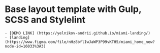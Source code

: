 # Base layout template with Gulp, SCSS and Stylelint
    - [DEMO LINK] (https://yelnikov-andrii.github.io/miami-landing/)
    - [landing] (https://www.figma.com/file/nHz8bflIwJaWP3P99vKTH5/miami_home_new?node-id=16033%3A3)
